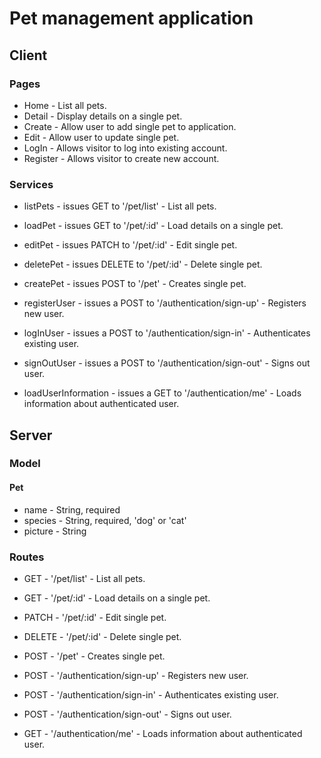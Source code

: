# Pet management application

## Client

### Pages

- Home - List all pets.
- Detail - Display details on a single pet.
- Create - Allow user to add single pet to application.
- Edit - Allow user to update single pet.
- LogIn - Allows visitor to log into existing account.
- Register - Allows visitor to create new account.

### Services

- listPets - issues GET to '/pet/list' - List all pets.
- loadPet - issues GET to '/pet/:id' - Load details on a single pet.
- editPet - issues PATCH to '/pet/:id' - Edit single pet.
- deletePet - issues DELETE to '/pet/:id' - Delete single pet.
- createPet - issues POST to '/pet' - Creates single pet.

- registerUser - issues a POST to '/authentication/sign-up' - Registers new user.
- logInUser - issues a POST to '/authentication/sign-in' - Authenticates existing user.
- signOutUser - issues a POST to '/authentication/sign-out' - Signs out user.
- loadUserInformation - issues a GET to '/authentication/me' - Loads information about authenticated user.

## Server

### Model

#### Pet

- name - String, required
- species - String, required, 'dog' or 'cat'
- picture - String

### Routes

- GET - '/pet/list' - List all pets.
- GET - '/pet/:id' - Load details on a single pet.
- PATCH - '/pet/:id' - Edit single pet.
- DELETE - '/pet/:id' - Delete single pet.
- POST - '/pet' - Creates single pet.

- POST - '/authentication/sign-up' - Registers new user.
- POST - '/authentication/sign-in' - Authenticates existing user.
- POST - '/authentication/sign-out' - Signs out user.
- GET - '/authentication/me' - Loads information about authenticated user.
